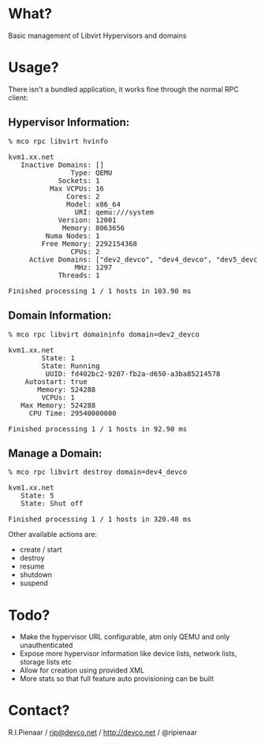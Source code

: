 What?
=====

Basic management of Libvirt Hypervisors and domains

Usage?
======

There isn't a bundled application, it works fine through the normal RPC client:

Hypervisor Information:
-----------------------
<pre>
% mco rpc libvirt hvinfo

kvm1.xx.net
   Inactive Domains: []
               Type: QEMU
            Sockets: 1
          Max VCPUs: 16
              Cores: 2
              Model: x86_64
                URI: qemu:///system
            Version: 12001
             Memory: 8063656
         Numa Nodes: 1
        Free Memory: 2292154368
               CPUs: 2
     Active Domains: ["dev2_devco", "dev4_devco", "dev5_devco", "dev3_devco"]
                MHz: 1297
            Threads: 1

Finished processing 1 / 1 hosts in 103.90 ms
</pre>

Domain Information:
-------------------

<pre>
% mco rpc libvirt domaininfo domain=dev2_devco

kvm1.xx.net
        State: 1
        State: Running
         UUID: fd402bc2-9207-fb2a-d650-a3ba85214578
    Autostart: true
       Memory: 524288
        VCPUs: 1
   Max Memory: 524288
     CPU Time: 29540000000

Finished processing 1 / 1 hosts in 92.90 ms
</pre>

Manage a Domain:
----------------

<pre>
% mco rpc libvirt destroy domain=dev4_devco

kvm1.xx.net
   State: 5
   State: Shut off

Finished processing 1 / 1 hosts in 320.48 ms
</pre>

Other available actions are:

 * create / start
 * destroy
 * resume
 * shutdown
 * suspend

Todo?
====

 * Make the hypervisor URL configurable, atm only QEMU and only unauthenticated
 * Expose more hypervisor information like device lists, network lists, storage lists etc
 * Allow for creation using provided XML
 * More stats so that full feature auto provisioning can be built

Contact?
========

R.I.Pienaar / rip@devco.net / http://devco.net / @ripienaar

